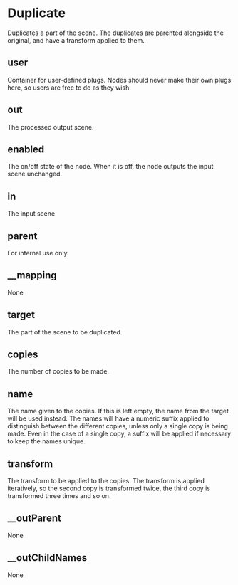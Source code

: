 # Duplicate

Duplicates a part of the scene. The duplicates
are parented alongside the original, and have
a transform applied to them.

## user 

 Container for user-defined plugs. Nodes
should never make their own plugs here,
so users are free to do as they wish. 

## out 

 The processed output scene. 

## enabled 

 The on/off state of the node. When it is off, the node outputs the input scene unchanged. 

## in 

 The input scene 

## parent 

 For internal use only. 

## __mapping 

 None 

## target 

 The part of the scene to be duplicated. 

## copies 

 The number of copies to be made. 

## name 

 The name given to the copies. If this
is left empty, the name from the target
will be used instead. The names will have
a numeric suffix applied to distinguish
between the different copies, unless only a
single copy is being made. Even in the case
of a single copy, a suffix will be applied
if necessary to keep the names unique. 

## transform 

 The transform to be applied to the copies. The transform
is applied iteratively, so the second copy is transformed
twice, the third copy is transformed three times and so on. 

## __outParent 

 None 

## __outChildNames 

 None 


